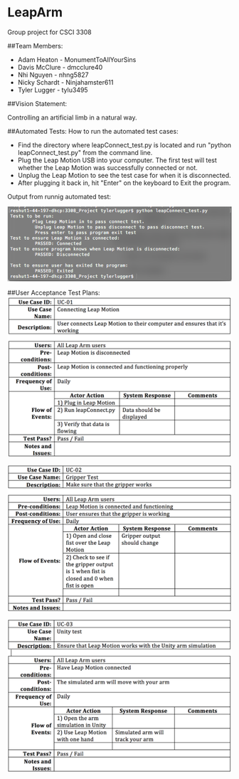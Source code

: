 # LeapArm
Group project for CSCI 3308

##Team Members:
* Adam Heaton - MonumentToAllYourSins
* Davis McClure - dmcclure40
* Nhi Nguyen - nhng5827
* Nicky Schardt - Ninjahamster611
* Tyler Lugger - tylu3495

##Vision Statement:

Controlling an artificial limb in a natural way.

##Automated Tests:
How to run the automated test cases:
* Find the directory where leapConnect_test.py is located and run "python leapConnect_test.py" from the command line.
* Plug the Leap Motion USB into your computer. The first test will test whether the Leap Motion was successfully connected or not.
* Unplug the Leap Motion to see the test case for when it is disconnected.
* After plugging it back in, hit "Enter" on the keyboard to Exit the program.

Output from runnig automated test:

![alt text](https://github.com/dmcclure40/3308_Project/blob/testing/testingOutput.png "testingOutput")

##User Acceptance Test Plans:
![alt text](https://github.com/dmcclure40/3308_Project/blob/testing/UAT01.png "UAT01")



![alt text](https://github.com/dmcclure40/3308_Project/blob/testing/UAT02.png "UAT02")



![alt text](https://github.com/dmcclure40/3308_Project/blob/testing/UAT03.png "UAT03")
